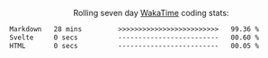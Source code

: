 <p align="center">Rolling seven day <a href="https://wakatime.com/@syrkis"/>WakaTime</a> coding stats:</p>
<!--START_SECTION:waka-->

```txt
Markdown   28 mins         >>>>>>>>>>>>>>>>>>>>>>>>>   99.36 %
Svelte     0 secs          -------------------------   00.60 %
HTML       0 secs          -------------------------   00.05 %
```

<!--END_SECTION:waka-->
